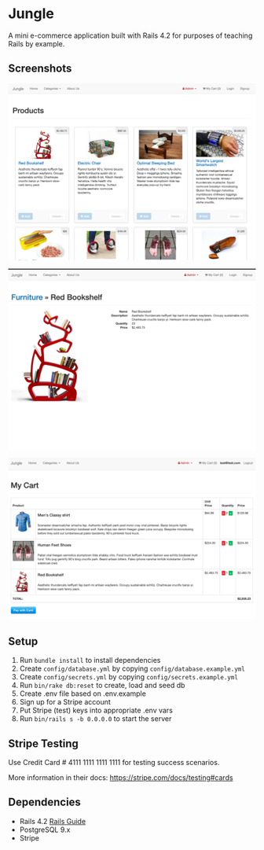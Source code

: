 # Jungle

A mini e-commerce application built with Rails 4.2 for purposes of teaching Rails by example.

## Screenshots

!["Screenshot of products page"](https://raw.githubusercontent.com/NoahDumba/jungle-rails/master/public/images/products.png)

!["Screenshot of product details page"](https://raw.githubusercontent.com/NoahDumba/jungle-rails/master/public/images/details.png)

!["Screenshot of cart page"](https://raw.githubusercontent.com/NoahDumba/jungle-rails/master/public/images/cart.png)

## Setup

1. Run `bundle install` to install dependencies
2. Create `config/database.yml` by copying `config/database.example.yml`
3. Create `config/secrets.yml` by copying `config/secrets.example.yml`
4. Run `bin/rake db:reset` to create, load and seed db
5. Create .env file based on .env.example
6. Sign up for a Stripe account
7. Put Stripe (test) keys into appropriate .env vars
8. Run `bin/rails s -b 0.0.0.0` to start the server

## Stripe Testing

Use Credit Card # 4111 1111 1111 1111 for testing success scenarios.

More information in their docs: <https://stripe.com/docs/testing#cards>

## Dependencies

* Rails 4.2 [Rails Guide](http://guides.rubyonrails.org/v4.2/)
* PostgreSQL 9.x
* Stripe
